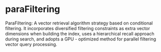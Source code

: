 # paraFiltering
ParaFiltering: A vector retrieval algorithm strategy based on conditional filtering. It incorporates diversified filtering constraints as extra vector dimensions when building the index, uses a hierarchical recall approach during search, and adopts a GPU - optimized method for parallel filtering vector query processing. 
